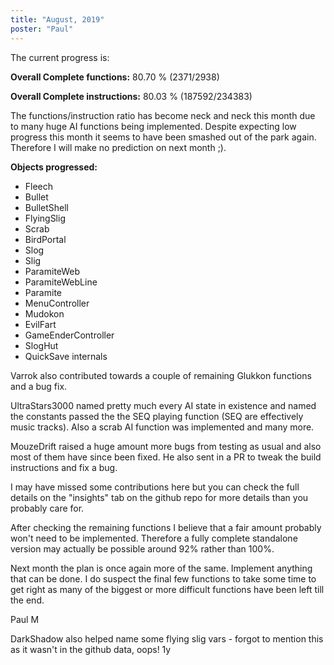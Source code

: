 ```yaml
---
title: "August, 2019"
poster: "Paul"
---
```


The current progress is:

**Overall Complete functions:** 80.70 % (2371/2938)

**Overall Complete instructions:** 80.03 % (187592/234383)

The functions/instruction ratio has become neck and neck this month due to many huge AI functions being implemented. Despite expecting low progress this month it seems to have been smashed out of the park again. Therefore I will make no prediction on next month ;).

**Objects progressed:**

- Fleech
- Bullet
- BulletShell
- FlyingSlig
- Scrab
- BirdPortal
- Slog
- Slig
- ParamiteWeb
- ParamiteWebLine
- Paramite
- MenuController
- Mudokon
- EvilFart
- GameEnderController
- SlogHut
- QuickSave internals


Varrok also contributed towards a couple of remaining Glukkon functions and a bug fix.

UltraStars3000 named pretty much every AI state in existence and named the constants passed the the SEQ playing function (SEQ are effectively music tracks). Also a scrab AI function was implemented and many more.

MouzeDrift raised a huge amount more bugs from testing as usual and also most of them have since been fixed. He also sent in a PR to tweak the build instructions and fix a bug.

I may have missed some contributions here but you can check the full details on the "insights" tab on the github repo for more details than you probably care for.

After checking the remaining functions I believe that a fair amount probably won't need to be implemented. Therefore a fully complete standalone version may actually be possible around 92% rather than 100%.

Next month the plan is once again more of the same. Implement anything that can be done. I do suspect the final few functions to take some time to get right as many of the biggest or more difficult functions have been left till the end.


Paul M

DarkShadow also helped name some flying slig vars - forgot to mention this as it wasn't in the github data, oops!
1y
